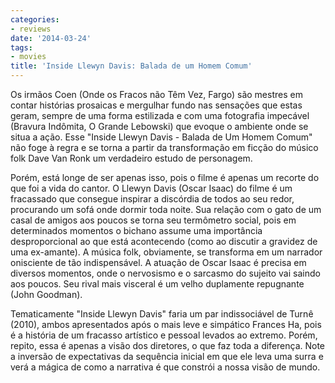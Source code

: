 ```yaml
---
categories:
- reviews
date: '2014-03-24'
tags:
- movies
title: 'Inside Llewyn Davis: Balada de um Homem Comum'
---
```


Os irmãos Coen (Onde os Fracos não Têm Vez, Fargo) são mestres em contar histórias prosaicas e mergulhar fundo nas sensações que estas geram, sempre de uma forma estilizada e com uma fotografia impecável (Bravura Indômita, O Grande Lebowski) que evoque o ambiente onde se situa a ação. Esse "Inside Llewyn Davis - Balada de Um Homem Comum" não foge à regra e se torna a partir da transformação em ficção do músico folk Dave Van Ronk um verdadeiro estudo de personagem.

Porém, está longe de ser apenas isso, pois o filme é apenas um recorte do que foi a vida do cantor. O Llewyn Davis (Oscar Isaac) do filme é um fracassado que consegue inspirar a discórdia de todos ao seu redor, procurando um sofá onde dormir toda noite. Sua relação com o gato de um casal de amigos aos poucos se torna seu termômetro social, pois em determinados momentos o bichano assume uma importância desproporcional ao que está acontecendo (como ao discutir a gravidez de uma ex-amante). A música folk, obviamente, se transforma em um narrador onisciente de tão indispensável. A atuação de Oscar Isaac é precisa em diversos momentos, onde o nervosismo e o sarcasmo do sujeito vai saindo aos poucos. Seu rival mais visceral é um velho duplamente repugnante (John Goodman).

Tematicamente "Inside Llewyn Davis" faria um par indissociável de Turnê (2010), ambos apresentados após o mais leve e simpático Frances Ha, pois é a história de um fracasso artístico e pessoal levados ao extremo. Porém, repito, essa é apenas a visão dos diretores, o que faz toda a diferença. Note a inversão de expectativas da sequência inicial em que ele leva uma surra e verá a mágica de como a narrativa é que constrói a nossa visão de mundo.